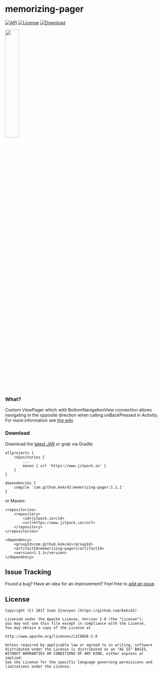 # memorizing-pager

[![API](https://img.shields.io/badge/API-14%2B-brightgreen.svg?style=flat)](https://android-arsenal.com/api?level=14)
[![License](https://img.shields.io/badge/license-Apache%202-red.svg?style=flat)](https://www.apache.org/licenses/LICENSE-2.0)
[![Download](https://img.shields.io/badge/Download-v.1.1.1-blue.svg)](https://github.com/kekc42/memorizing-pager#download)

<img src="https://raw.githubusercontent.com/kekc42/memorizing-pager/master/graphics/demo.gif" width="30%" />

### What?
Custom ViewPager which with BottomNavigationView connection allows navigating in the opposite direction when calling onBackPressed in Activity. For more information see [the wiki][1].

### Download
Download the [latest JAR][2] or grab via Gradle:

```
allprojects {
	repositories {
		...
		maven { url 'https://www.jitpack.io' }
	}
}
```
```
dependencies {
	compile 'com.github.kekc42:memorizing-pager:1.1.1'
}
```
or Maven:
```
<repositories>
	<repository>
		<id>jitpack.io</id>
		<url>https://www.jitpack.io</url>
	</repository>
</repositories>
```
```
<dependency>
	<groupId>com.github.kekc42</groupId>
	<artifactId>memorizing-pager</artifactId>
	<version>1.1.1</version>
</dependency>
```
## Issue Tracking
Found a bug? Have an idea for an improvement? Feel free to [add an issue](../../issues).

## License

```
Copyright (C) 2017 Ivan Zinovyev (https://github.com/kekc42)

Licensed under the Apache License, Version 2.0 (the "License");
you may not use this file except in compliance with the License.
You may obtain a copy of the License at

http://www.apache.org/licenses/LICENSE-2.0

Unless required by applicable law or agreed to in writing, software
distributed under the License is distributed on an "AS IS" BASIS,
WITHOUT WARRANTIES OR CONDITIONS OF ANY KIND, either express or implied.
See the License for the specific language governing permissions and
limitations under the License.
```
[1]: https://github.com/kekc42/memorizing-pager/wiki
[2]: https://github.com/kekc42/memorizing-pager/releases/download/1.1.1/memorizingpager-sources.jar